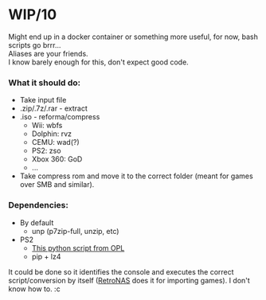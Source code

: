 # WIP/10

Might end up in a docker container or something more useful, for now, bash scripts go brrr...  
Aliases are your friends.  
I know barely enough for this, don't expect good code.  


### What it should do:  
- Take input file
- .zip/.7z/.rar - extract
- .iso - reforma/compress
  - Wii: wbfs
  - Dolphin: rvz
  - CEMU: wad(?)
  - PS2: zso
  - Xbox 360: GoD
  - ...
- Take compress rom and move it to the correct folder (meant for games over SMB and similar). 

### Dependencies:
- By default
  - unp (p7zip-full, unzip, etc)
- PS2
  - [This python script from OPL](https://github.com/ps2homebrew/Open-PS2-Loader/blob/master/pc/ziso.py)
  - pip + lz4
  
  
It could be done so it identifies the console and executes the correct script/conversion by itself ([RetroNAS](https://github.com/danmons/retronas/wiki/ROM-import) does it for importing games). I don't know how to. :c
